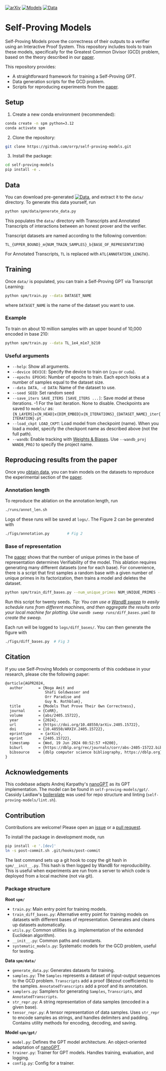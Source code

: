 [![arXiv](https://img.shields.io/badge/arXiv-2405.15722-pink.svg)](https://arxiv.org/abs/2405.15722)
[![Models](https://img.shields.io/badge/Models-10.5281/zenodo.12752192-blue.svg)](https://zenodo.org/records/12752192)
[![Data](https://img.shields.io/badge/Data-10.5281/zenodo.12751514-blue.svg)](https://zenodo.org/records/12751514)
# Self-Proving Models

Self-Proving Models prove the correctness of their outputs to a verifier using an Interactive Proof System.
This repository includes tools to train these models, specifically for the Greatest Common Divisor (GCD) problem,
based on the theory described in our [paper](https://arxiv.org/abs/2405.15722).

This repository provides:
- A straightforward framework for training a Self-Proving GPT.
- Data generation scripts for the GCD problem.
- Scripts for reproducing experiments from the [paper](https://arxiv.org/abs/2405.15722).


## Setup

1. Create a new conda environment (recommended):
```bash
conda create -n spm python=3.12
conda activate spm
```
2. Clone the repository:
```bash
git clone https://github.com/orrp/self-proving-models.git 
```
3. Install the package:
```bash
cd self-proving-models
pip install -e .
```

## Data
You can download pre-generated [![Data](https://img.shields.io/badge/Data-blue.svg)](https://zenodo.org/records/12751514), and extract it to the `data/` directory.
To generate this data yourself, run
```bash
python spm/data/generate_data.py
```

This populates the `data/` directory with Transcripts and Annotated Transcripts
of interactions between an honest prover and the verifier.

Transcript datasets are named according to the following convention:
```
TL_{UPPER_BOUND}_m{NUM_TRAIN_SAMPLES}_b{BASE_OF_REPRESENTATION}
```
For Annotated Transcripts, `TL` is replaced with `ATL{ANNOTATION_LENGTH}`.

## Training
Once `data/` is populated, you can train a Self-Proving GPT via Transcript Learning:
```bash
python spm/train.py --data DATASET_NAME
```
where `DATASET_NAME` is the name of the dataset you want to use.
### Example
To train on about 10 million samples with an upper bound of 10,000 encoded in base 210:
```bash
python spm/train.py --data TL_1e4_m1e7_b210
```
### Useful arguments
- `--help`: Show all arguments.
- `--device DEVICE`: Specify the device to train on (`cpu` or `cuda`).
- `--epochs EPOCHS`: Number of epochs to train. Each epoch looks at a number of samples equal to the dataset size.
- `--data DATA, -d DATA`: Name of the dataset to use.
- `--seed SEED`: Set random seed
- `--save_iters SAVE_ITERS [SAVE_ITERS ...]`:
    Save model at these iterations. -1 For the last iteration. None to disable.
    Checkpoints are saved to `models/` as:
`{N_LAYERS}x{N_HEAD}x{DIM_EMBED}x{N_ITERATIONS}_{DATASET_NAME}_iter{ITERATION}.pt`
- `--load_ckpt LOAD_CKPT`: Load model from checkpoint (name).
 When you load a model, specify the checkpont name as described above (not the full path).
- `--wandb`: Enable tracking with [Weights & Biases](https://wandb.ai/).
Use `--wandb_proj WANDB_PROJ` to specify the project name.

## Reproducing results from the paper
Once you [obtain data](#data), you can train models on the datasets to reproduce the experimental
section of the [paper](https://arxiv.org/abs/2405.15722).

### Annotation length
To reproduce the ablation on the annotation length, run
```bash
./runs/annot_len.sh
```
Logs of these runs will be saved at `logs/`. The Figure 2 can be generated with
```bash
./figs/annotation.py        # Fig 2
```

### Base of representation
The [paper](https://arxiv.org/abs/2405.15722) shows that the number of unique primes in the base of representation
determines Verifiability of the model. This ablation requires generating many different datasets (one for each base).
For convenience, there is a script that first samples a random base with a given number of unique primes in its
factorization, then trains a model and deletes the dataset.
```bash
python spm/train_diff_bases.py --num_unique_primes NUM_UNIQUE_PRIMES --seed SEED
```

Run this script for twenty seeds. *Tip: You can use a [WandB sweep](https://docs.wandb.ai/guides/sweeps)
to easily  schedule runs from different machines, and then aggregate the results onto your local machine
for plotting.
Use `wandb sweep runs/diff_bases.yaml` to create the sweep.*

Each run will be logged to `logs/diff_bases/`.
You can then generate the  figure with
```bash
./figs/diff_bases.py  # Fig 3
```

## Citation
If you use Self-Proving Models or components of this codebase in your research, please cite the following paper:
```latex
@article{AGPR2024,
  author       = {Noga Amit and
                  Shafi Goldwasser and
                  Orr Paradise and
                  Guy N. Rothblum},
  title        = {Models That Prove Their Own Correctness},
  journal      = {CoRR},
  volume       = {abs/2405.15722},
  year         = {2024},
  url          = {https://doi.org/10.48550/arXiv.2405.15722},
  doi          = {10.48550/ARXIV.2405.15722},
  eprinttype    = {arXiv},
  eprint       = {2405.15722},
  timestamp    = {Wed, 19 Jun 2024 08:52:57 +0200},
  biburl       = {https://dblp.org/rec/journals/corr/abs-2405-15722.bib},
  bibsource    = {dblp computer science bibliography, https://dblp.org}
}
```

## Acknowledgements
This codebase adapts Andrej Karpathy's [nanoGPT](https://www.github.com/karpathy/nanoGPT) as its GPT implementation.
The model can be found in `self-proving-models/gpt/`. Cassidy Laidlaw's
[boilerplate](https://github.com/cassidylaidlaw/python-boilerplate)
was used for repo structure and linting (`self-proving-models/lint.sh`).

## Contribution
Contributions are welcome! Please open an [issue](https://www.github.com/orrp/self-proving-models/issues)
or a [pull request](https://www.github.com/orrp/self-proving-models/pulls).

To install the package in development mode, run
```bash
pip install -e '.[dev]'
ln -s post-commit.sh .git/hooks/post-commit
```
The last command sets up a git hook to copy the git hash in `spm/__init__.py`. This hash is
then logged by WandB for reproducibility. This is useful when experiments are run from a server to which code is
deployed from a local machine (not via git).

### Package structure

**Root `spm/`**
- `train.py`: Main entry point for training models.
- `train_diff_bases.py`: Alternative entry point for training models on datasets with different bases of representation.
                         Generates and cleans up datasets automatically.              
- `utils.py`: Common utilities (e.g. implementation of the extended Euclidean algorithm).
- `__init__.py`: Common paths and constants.
- `systematic_models.py`: Systematic models for the GCD problem, useful for testing.

**Data `spm/data/`**
- `generate_data.py`: Generates datasets for training.
- `samples.py`: The `Samples` represents a dataset of input-output sequences to the GCD problem.
                `Transcripts` add a proof (Bézout coefficients) to the samples.
                `AnnotatedTranscripts` add a proof and its annotation.
- `samplers.py`: Samplers for generating `Samples`, `Transcripts`, and `AnnotatedTranscripts`.
- `str_repr.py`: A string representation of data samples (encoded in a given base).
- `tensor_repr.py`: A tensor representation of data samples. Uses `str_repr` to encode samples as strings, and
                    handles delimiters and padding. Contains utility methods for encoding, decoding, and saving.

**Model `spm/gpt/`**
- `model.py`: Defines the GPT model architecture. An object-oriented adaptation of [nanoGPT](https://www.github.com/karpathy/nanoGPT).
- `trainer.py`: Trainer for GPT models. Handles training, evaluation, and logging.
- `config.py`: Config for a trainer.
